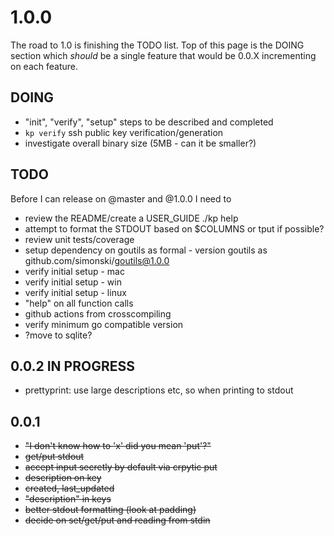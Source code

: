 # 1.0.0

The road to 1.0 is finishing the TODO list.  Top of this page is the DOING section which
*should* be a single feature that would be 0.0.X incrementing on each feature.

## DOING

- "init", "verify", "setup" steps to be described and completed
- `kp verify` ssh public key verification/generation
- investigate overall binary size (5MB - can it be smaller?)

## TODO

Before I can release on @master and @1.0.0 I need to

- review the README/create a USER_GUIDE ./kp help
- attempt to format the STDOUT based on $COLUMNS or tput if possible?
- review unit tests/coverage
- setup dependency on goutils as formal - version goutils as github.com/simonski/goutils@1.0.0
- verify initial setup - mac
- verify initial setup - win
- verify initial setup - linux
- "help" on all function calls
- github actions from crosscompiling
- verify minimum go compatible version
- ?move to sqlite?

## 0.0.2  IN PROGRESS

- prettyprint: use large descriptions etc, so when printing to stdout

## 0.0.1

- ~~"I don't know how to 'x' did you mean 'put'?"~~
- ~~get/put stdout~~
- ~~accept input secretly by default via  crpytic put~~
- ~~description on key~~
- ~~created, last_updated~~
- ~~"description" in keys~~
- ~~better stdout formatting (look at padding)~~
- ~~decide on set/get/put and reading from stdin~~
